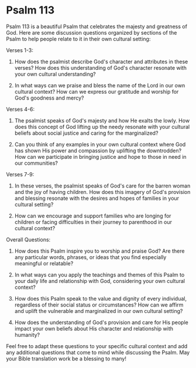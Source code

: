 # Psalm 113

Psalm 113 is a beautiful Psalm that celebrates the majesty and greatness of God. Here are some discussion questions organized by sections of the Psalm to help people relate to it in their own cultural setting:

Verses 1-3:

1. How does the psalmist describe God's character and attributes in these verses? How does this understanding of God's character resonate with your own cultural understanding?

2. In what ways can we praise and bless the name of the Lord in our own cultural context? How can we express our gratitude and worship for God's goodness and mercy?

Verses 4-6:

1. The psalmist speaks of God's majesty and how He exalts the lowly. How does this concept of God lifting up the needy resonate with your cultural beliefs about social justice and caring for the marginalized?

2. Can you think of any examples in your own cultural context where God has shown His power and compassion by uplifting the downtrodden? How can we participate in bringing justice and hope to those in need in our communities?

Verses 7-9:

1. In these verses, the psalmist speaks of God's care for the barren woman and the joy of having children. How does this imagery of God's provision and blessing resonate with the desires and hopes of families in your cultural setting?

2. How can we encourage and support families who are longing for children or facing difficulties in their journey to parenthood in our cultural context?

Overall Questions:

1. How does this Psalm inspire you to worship and praise God? Are there any particular words, phrases, or ideas that you find especially meaningful or relatable?

2. In what ways can you apply the teachings and themes of this Psalm to your daily life and relationship with God, considering your own cultural context?

3. How does this Psalm speak to the value and dignity of every individual, regardless of their social status or circumstances? How can we affirm and uplift the vulnerable and marginalized in our own cultural setting?

4. How does the understanding of God's provision and care for His people impact your own beliefs about His character and relationship with humanity?

Feel free to adapt these questions to your specific cultural context and add any additional questions that come to mind while discussing the Psalm. May your Bible translation work be a blessing to many!